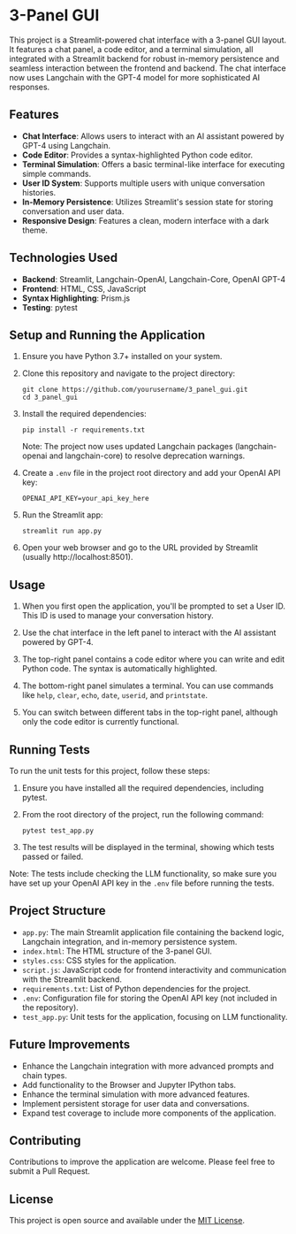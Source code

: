 # 3-Panel GUI

This project is a Streamlit-powered chat interface with a 3-panel GUI layout. It features a chat panel, a code editor, and a terminal simulation, all integrated with a Streamlit backend for robust in-memory persistence and seamless interaction between the frontend and backend. The chat interface now uses Langchain with the GPT-4 model for more sophisticated AI responses.

## Features

- **Chat Interface**: Allows users to interact with an AI assistant powered by GPT-4 using Langchain.
- **Code Editor**: Provides a syntax-highlighted Python code editor.
- **Terminal Simulation**: Offers a basic terminal-like interface for executing simple commands.
- **User ID System**: Supports multiple users with unique conversation histories.
- **In-Memory Persistence**: Utilizes Streamlit's session state for storing conversation and user data.
- **Responsive Design**: Features a clean, modern interface with a dark theme.

## Technologies Used

- **Backend**: Streamlit, Langchain-OpenAI, Langchain-Core, OpenAI GPT-4
- **Frontend**: HTML, CSS, JavaScript
- **Syntax Highlighting**: Prism.js
- **Testing**: pytest

## Setup and Running the Application

1. Ensure you have Python 3.7+ installed on your system.

2. Clone this repository and navigate to the project directory:
   ```
   git clone https://github.com/yourusername/3_panel_gui.git
   cd 3_panel_gui
   ```

3. Install the required dependencies:
   ```
   pip install -r requirements.txt
   ```

   Note: The project now uses updated Langchain packages (langchain-openai and langchain-core) to resolve deprecation warnings.

4. Create a `.env` file in the project root directory and add your OpenAI API key:
   ```
   OPENAI_API_KEY=your_api_key_here
   ```

5. Run the Streamlit app:
   ```
   streamlit run app.py
   ```

6. Open your web browser and go to the URL provided by Streamlit (usually http://localhost:8501).

## Usage

1. When you first open the application, you'll be prompted to set a User ID. This ID is used to manage your conversation history.

2. Use the chat interface in the left panel to interact with the AI assistant powered by GPT-4.

3. The top-right panel contains a code editor where you can write and edit Python code. The syntax is automatically highlighted.

4. The bottom-right panel simulates a terminal. You can use commands like `help`, `clear`, `echo`, `date`, `userid`, and `printstate`.

5. You can switch between different tabs in the top-right panel, although only the code editor is currently functional.

## Running Tests

To run the unit tests for this project, follow these steps:

1. Ensure you have installed all the required dependencies, including pytest.

2. From the root directory of the project, run the following command:
   ```
   pytest test_app.py
   ```

3. The test results will be displayed in the terminal, showing which tests passed or failed.

Note: The tests include checking the LLM functionality, so make sure you have set up your OpenAI API key in the `.env` file before running the tests.

## Project Structure

- `app.py`: The main Streamlit application file containing the backend logic, Langchain integration, and in-memory persistence system.
- `index.html`: The HTML structure of the 3-panel GUI.
- `styles.css`: CSS styles for the application.
- `script.js`: JavaScript code for frontend interactivity and communication with the Streamlit backend.
- `requirements.txt`: List of Python dependencies for the project.
- `.env`: Configuration file for storing the OpenAI API key (not included in the repository).
- `test_app.py`: Unit tests for the application, focusing on LLM functionality.

## Future Improvements

- Enhance the Langchain integration with more advanced prompts and chain types.
- Add functionality to the Browser and Jupyter IPython tabs.
- Enhance the terminal simulation with more advanced features.
- Implement persistent storage for user data and conversations.
- Expand test coverage to include more components of the application.

## Contributing

Contributions to improve the application are welcome. Please feel free to submit a Pull Request.

## License

This project is open source and available under the [MIT License](LICENSE).